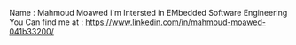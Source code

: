 Name : Mahmoud Moawed 
i`m Intersted in EMbedded Software Engineering 
You Can find me at : https://www.linkedin.com/in/mahmoud-moawed-041b33200/


